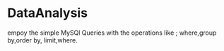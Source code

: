 # DataAnalysis
empoy the  simple MySQl Queries with the operations like ; where,group by,order by, limit,where.
